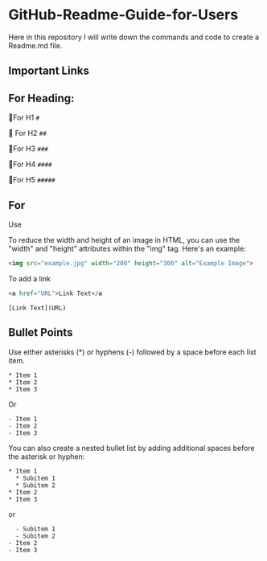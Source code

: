 # GitHub-Readme-Guide-for-Users
Here in this repository I will write down the commands and code to create a Readme.md file.

## Important Links

## For Heading:
📌For H1 ```#```

📌 For H2 ```##```

📌For H3 ```###```

📌For H4 ```####```

📌For H5 ```#####```

## For ``` ```
Use ``` ```

To reduce the width and height of an image in HTML, you can use the "width" and "height" attributes within the "img" tag. Here's an example:

```html
<img src="example.jpg" width="200" height="300" alt="Example Image">
```

To add a link
```html
<a href="URL">Link Text</a
```

```
[Link Text](URL)
````

##  Bullet Points
Use either asterisks (*) or hyphens (-) followed by a space before each list item.

```
* Item 1
* Item 2
* Item 3
```

Or

```
- Item 1
- Item 2
- Item 3
```

You can also create a nested bullet list by adding additional spaces before the asterisk or hyphen:

```
* Item 1
  * Subitem 1
  * Subitem 2
* Item 2
* Item 3
```

or

```
  - Subitem 1
  - Subitem 2
- Item 2
- Item 3
```


